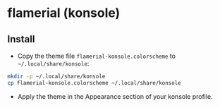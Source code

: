 # flamerial (konsole)

## Install

- Copy the theme file `flamerial-konsole.colorscheme` to
  `~/.local/share/konsole`:

```sh
mkdir -p ~/.local/share/konsole
cp flamerial-konsole.colorscheme ~/.local/share/konsole
```

- Apply the theme in the Appearance section of your konsole profile.
